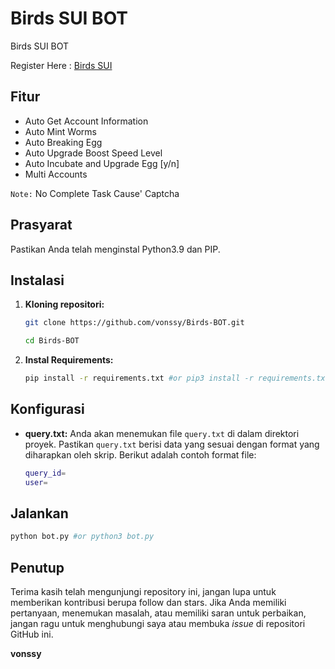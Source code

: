 # Birds SUI BOT
Birds SUI BOT

Register Here : [Birds SUI](https://t.me/birdx2_bot/birdx?startapp=7143283584)

## Fitur

  - Auto Get Account Information
  - Auto Mint Worms
  - Auto Breaking Egg
  - Auto Upgrade Boost Speed Level
  - Auto Incubate and Upgrade Egg [y/n]
  - Multi Accounts

  `Note:` No Complete Task Cause' Captcha

## Prasyarat

Pastikan Anda telah menginstal Python3.9 dan PIP.

## Instalasi

1. **Kloning repositori:**
   ```bash
   git clone https://github.com/vonssy/Birds-BOT.git
   ```
   ```bash
   cd Birds-BOT
   ```

2. **Instal Requirements:**
   ```bash
   pip install -r requirements.txt #or pip3 install -r requirements.txt
   ```

## Konfigurasi

- **query.txt:** Anda akan menemukan file `query.txt` di dalam direktori proyek. Pastikan `query.txt` berisi data yang sesuai dengan format yang diharapkan oleh skrip. Berikut adalah contoh format file:

  ```bash
  query_id=
  user=
  ```

## Jalankan

```bash
python bot.py #or python3 bot.py
```

## Penutup

Terima kasih telah mengunjungi repository ini, jangan lupa untuk memberikan kontribusi berupa follow dan stars.
Jika Anda memiliki pertanyaan, menemukan masalah, atau memiliki saran untuk perbaikan, jangan ragu untuk menghubungi saya atau membuka *issue* di repositori GitHub ini.

**vonssy**